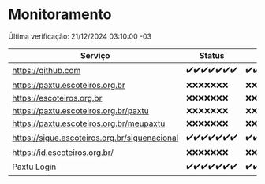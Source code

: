 # Monitoramento

Última verificação: 21/12/2024 03:10:00 -03

|Serviço|Status|Últimas 24h|
|---|---|---|
|https://github.com|<span title="2024-12-14: OK=23">✔️</span><span title="2024-12-15: OK=23">✔️</span><span title="2024-12-16: OK=23">✔️</span><span title="2024-12-17: OK=23">✔️</span><span title="2024-12-18: OK=23">✔️</span><span title="2024-12-19: OK=23">✔️</span><span title="2024-12-20: OK=5">✔️</span>|<span title="20/12/2024 03:12:00 -03 : 200">✔️</span><span title="20/12/2024 04:08:00 -03 : 200">✔️</span><span title="20/12/2024 05:11:00 -03 : 200">✔️</span><span title="20/12/2024 06:08:00 -03 : 200">✔️</span><span title="20/12/2024 07:08:00 -03 : 200">✔️</span><span title="20/12/2024 08:06:00 -03 : 200">✔️</span><span title="20/12/2024 09:15:00 -03 : 200">✔️</span><span title="20/12/2024 10:15:00 -03 : 200">✔️</span><span title="20/12/2024 11:07:00 -03 : 200">✔️</span><span title="20/12/2024 12:08:00 -03 : 200">✔️</span><span title="20/12/2024 13:09:00 -03 : 200">✔️</span><span title="20/12/2024 14:07:00 -03 : 200">✔️</span><span title="20/12/2024 15:11:00 -03 : 200">✔️</span><span title="20/12/2024 16:06:00 -03 : 200">✔️</span><span title="20/12/2024 17:09:00 -03 : 200">✔️</span><span title="20/12/2024 18:06:00 -03 : 200">✔️</span><span title="20/12/2024 19:07:00 -03 : 200">✔️</span><span title="20/12/2024 20:07:00 -03 : 200">✔️</span><span title="20/12/2024 21:39:00 -03 : 200">✔️</span><span title="20/12/2024 23:08:00 -03 : 200">✔️</span><span title="21/12/2024 00:11:00 -03 : 200">✔️</span><span title="21/12/2024 01:09:00 -03 : 200">✔️</span><span title="21/12/2024 02:07:00 -03 : 200">✔️</span><span title="21/12/2024 03:10:00 -03 : 200">✔️</span>|
|https://paxtu.escoteiros.org.br|<span title="2024-12-14: Falhas=23">❌</span><span title="2024-12-15: Falhas=23">❌</span><span title="2024-12-16: Falhas=23">❌</span><span title="2024-12-17: Falhas=23">❌</span><span title="2024-12-18: Falhas=23">❌</span><span title="2024-12-19: Falhas=23">❌</span><span title="2024-12-20: Falhas=5">❌</span>|<span title="20/12/2024 03:12:00 -03 : 403">❌</span><span title="20/12/2024 04:08:00 -03 : 403">❌</span><span title="20/12/2024 05:11:00 -03 : 403">❌</span><span title="20/12/2024 06:08:00 -03 : 403">❌</span><span title="20/12/2024 07:08:00 -03 : 403">❌</span><span title="20/12/2024 08:06:00 -03 : 403">❌</span><span title="20/12/2024 09:15:00 -03 : 403">❌</span><span title="20/12/2024 10:15:00 -03 : 403">❌</span><span title="20/12/2024 11:07:00 -03 : 403">❌</span><span title="20/12/2024 12:08:00 -03 : 403">❌</span><span title="20/12/2024 13:09:00 -03 : 403">❌</span><span title="20/12/2024 14:07:00 -03 : 403">❌</span><span title="20/12/2024 15:11:00 -03 : 403">❌</span><span title="20/12/2024 16:06:00 -03 : 403">❌</span><span title="20/12/2024 17:09:00 -03 : 403">❌</span><span title="20/12/2024 18:06:00 -03 : 403">❌</span><span title="20/12/2024 19:07:00 -03 : 403">❌</span><span title="20/12/2024 20:07:00 -03 : 403">❌</span><span title="20/12/2024 21:39:00 -03 : 403">❌</span><span title="20/12/2024 23:08:00 -03 : 403">❌</span><span title="21/12/2024 00:11:00 -03 : 403">❌</span><span title="21/12/2024 01:09:00 -03 : 403">❌</span><span title="21/12/2024 02:07:00 -03 : 403">❌</span><span title="21/12/2024 03:10:00 -03 : 403">❌</span>|
|https://escoteiros.org.br|<span title="2024-12-14: Falhas=23">❌</span><span title="2024-12-15: Falhas=23">❌</span><span title="2024-12-16: Falhas=23">❌</span><span title="2024-12-17: Falhas=23">❌</span><span title="2024-12-18: Falhas=23">❌</span><span title="2024-12-19: Falhas=23">❌</span><span title="2024-12-20: Falhas=5">❌</span>|<span title="20/12/2024 03:12:00 -03 : 403">❌</span><span title="20/12/2024 04:08:00 -03 : 403">❌</span><span title="20/12/2024 05:11:00 -03 : 403">❌</span><span title="20/12/2024 06:08:00 -03 : 403">❌</span><span title="20/12/2024 07:08:00 -03 : 403">❌</span><span title="20/12/2024 08:06:00 -03 : 403">❌</span><span title="20/12/2024 09:15:00 -03 : 403">❌</span><span title="20/12/2024 10:15:00 -03 : 403">❌</span><span title="20/12/2024 11:07:00 -03 : 403">❌</span><span title="20/12/2024 12:08:00 -03 : 403">❌</span><span title="20/12/2024 13:09:00 -03 : 403">❌</span><span title="20/12/2024 14:07:00 -03 : 403">❌</span><span title="20/12/2024 15:11:00 -03 : 403">❌</span><span title="20/12/2024 16:06:00 -03 : 403">❌</span><span title="20/12/2024 17:09:00 -03 : 403">❌</span><span title="20/12/2024 18:06:00 -03 : 403">❌</span><span title="20/12/2024 19:07:00 -03 : 403">❌</span><span title="20/12/2024 20:07:00 -03 : 403">❌</span><span title="20/12/2024 21:39:00 -03 : 403">❌</span><span title="20/12/2024 23:08:00 -03 : 403">❌</span><span title="21/12/2024 00:11:00 -03 : 403">❌</span><span title="21/12/2024 01:09:00 -03 : 403">❌</span><span title="21/12/2024 02:07:00 -03 : 403">❌</span><span title="21/12/2024 03:10:00 -03 : 403">❌</span>|
|https://paxtu.escoteiros.org.br/paxtu|<span title="2024-12-14: Falhas=23">❌</span><span title="2024-12-15: Falhas=23">❌</span><span title="2024-12-16: Falhas=23">❌</span><span title="2024-12-17: Falhas=23">❌</span><span title="2024-12-18: Falhas=23">❌</span><span title="2024-12-19: Falhas=23">❌</span><span title="2024-12-20: Falhas=5">❌</span>|<span title="20/12/2024 03:12:00 -03 : 403">❌</span><span title="20/12/2024 04:08:00 -03 : 403">❌</span><span title="20/12/2024 05:11:00 -03 : 403">❌</span><span title="20/12/2024 06:08:00 -03 : 403">❌</span><span title="20/12/2024 07:08:00 -03 : 403">❌</span><span title="20/12/2024 08:06:00 -03 : 403">❌</span><span title="20/12/2024 09:15:00 -03 : 403">❌</span><span title="20/12/2024 10:15:00 -03 : 403">❌</span><span title="20/12/2024 11:07:00 -03 : 403">❌</span><span title="20/12/2024 12:08:00 -03 : 403">❌</span><span title="20/12/2024 13:09:00 -03 : 403">❌</span><span title="20/12/2024 14:07:00 -03 : 403">❌</span><span title="20/12/2024 15:11:00 -03 : 403">❌</span><span title="20/12/2024 16:06:00 -03 : 403">❌</span><span title="20/12/2024 17:09:00 -03 : 403">❌</span><span title="20/12/2024 18:06:00 -03 : 403">❌</span><span title="20/12/2024 19:07:00 -03 : 403">❌</span><span title="20/12/2024 20:07:00 -03 : 403">❌</span><span title="20/12/2024 21:39:00 -03 : 403">❌</span><span title="20/12/2024 23:08:00 -03 : 403">❌</span><span title="21/12/2024 00:11:00 -03 : 403">❌</span><span title="21/12/2024 01:09:00 -03 : 403">❌</span><span title="21/12/2024 02:07:00 -03 : 403">❌</span><span title="21/12/2024 03:10:00 -03 : 403">❌</span>|
|https://paxtu.escoteiros.org.br/meupaxtu|<span title="2024-12-14: Falhas=23">❌</span><span title="2024-12-15: Falhas=23">❌</span><span title="2024-12-16: Falhas=23">❌</span><span title="2024-12-17: Falhas=23">❌</span><span title="2024-12-18: Falhas=23">❌</span><span title="2024-12-19: Falhas=23">❌</span><span title="2024-12-20: Falhas=5">❌</span>|<span title="20/12/2024 03:12:00 -03 : 403">❌</span><span title="20/12/2024 04:08:00 -03 : 403">❌</span><span title="20/12/2024 05:11:00 -03 : 403">❌</span><span title="20/12/2024 06:08:00 -03 : 403">❌</span><span title="20/12/2024 07:08:00 -03 : 403">❌</span><span title="20/12/2024 08:06:00 -03 : 403">❌</span><span title="20/12/2024 09:15:00 -03 : 403">❌</span><span title="20/12/2024 10:15:00 -03 : 403">❌</span><span title="20/12/2024 11:07:00 -03 : 403">❌</span><span title="20/12/2024 12:08:00 -03 : 403">❌</span><span title="20/12/2024 13:09:00 -03 : 403">❌</span><span title="20/12/2024 14:07:00 -03 : 403">❌</span><span title="20/12/2024 15:11:00 -03 : 403">❌</span><span title="20/12/2024 16:06:00 -03 : 403">❌</span><span title="20/12/2024 17:09:00 -03 : 403">❌</span><span title="20/12/2024 18:06:00 -03 : 403">❌</span><span title="20/12/2024 19:07:00 -03 : 403">❌</span><span title="20/12/2024 20:07:00 -03 : 403">❌</span><span title="20/12/2024 21:39:00 -03 : 403">❌</span><span title="20/12/2024 23:08:00 -03 : 403">❌</span><span title="21/12/2024 00:11:00 -03 : 403">❌</span><span title="21/12/2024 01:09:00 -03 : 403">❌</span><span title="21/12/2024 02:07:00 -03 : 403">❌</span><span title="21/12/2024 03:10:00 -03 : 403">❌</span>|
|https://sigue.escoteiros.org.br/siguenacional|<span title="2024-12-14: OK=23">✔️</span><span title="2024-12-15: OK=23">✔️</span><span title="2024-12-16: OK=23">✔️</span><span title="2024-12-17: OK=23">✔️</span><span title="2024-12-18: OK=23">✔️</span><span title="2024-12-19: OK=23">✔️</span><span title="2024-12-20: OK=5">✔️</span>|<span title="20/12/2024 03:12:00 -03 : 200">✔️</span><span title="20/12/2024 04:08:00 -03 : 200">✔️</span><span title="20/12/2024 05:11:00 -03 : 200">✔️</span><span title="20/12/2024 06:08:00 -03 : 200">✔️</span><span title="20/12/2024 07:08:00 -03 : 200">✔️</span><span title="20/12/2024 08:06:00 -03 : 200">✔️</span><span title="20/12/2024 09:15:00 -03 : 200">✔️</span><span title="20/12/2024 10:15:00 -03 : 200">✔️</span><span title="20/12/2024 11:07:00 -03 : 200">✔️</span><span title="20/12/2024 12:08:00 -03 : 200">✔️</span><span title="20/12/2024 13:09:00 -03 : 200">✔️</span><span title="20/12/2024 14:07:00 -03 : 200">✔️</span><span title="20/12/2024 15:11:00 -03 : 200">✔️</span><span title="20/12/2024 16:06:00 -03 : 200">✔️</span><span title="20/12/2024 17:09:00 -03 : 200">✔️</span><span title="20/12/2024 18:06:00 -03 : 200">✔️</span><span title="20/12/2024 19:07:00 -03 : 200">✔️</span><span title="20/12/2024 20:07:00 -03 : 200">✔️</span><span title="20/12/2024 21:39:00 -03 : 200">✔️</span><span title="20/12/2024 23:08:00 -03 : 200">✔️</span><span title="21/12/2024 00:11:00 -03 : 200">✔️</span><span title="21/12/2024 01:09:00 -03 : 200">✔️</span><span title="21/12/2024 02:07:00 -03 : 200">✔️</span><span title="21/12/2024 03:10:00 -03 : 200">✔️</span>|
|https://id.escoteiros.org.br/|<span title="2024-12-14: Falhas=23">❌</span><span title="2024-12-15: Falhas=23">❌</span><span title="2024-12-16: Falhas=23">❌</span><span title="2024-12-17: Falhas=23">❌</span><span title="2024-12-18: Falhas=23">❌</span><span title="2024-12-19: Falhas=23">❌</span><span title="2024-12-20: Falhas=5">❌</span>|<span title="20/12/2024 03:12:00 -03 : 403">❌</span><span title="20/12/2024 04:08:00 -03 : 403">❌</span><span title="20/12/2024 05:11:00 -03 : 403">❌</span><span title="20/12/2024 06:08:00 -03 : 403">❌</span><span title="20/12/2024 07:08:00 -03 : 403">❌</span><span title="20/12/2024 08:06:00 -03 : 403">❌</span><span title="20/12/2024 09:15:00 -03 : 403">❌</span><span title="20/12/2024 10:15:00 -03 : 403">❌</span><span title="20/12/2024 11:07:00 -03 : 403">❌</span><span title="20/12/2024 12:08:00 -03 : 403">❌</span><span title="20/12/2024 13:09:00 -03 : 403">❌</span><span title="20/12/2024 14:07:00 -03 : 403">❌</span><span title="20/12/2024 15:11:00 -03 : 403">❌</span><span title="20/12/2024 16:06:00 -03 : 403">❌</span><span title="20/12/2024 17:09:00 -03 : 403">❌</span><span title="20/12/2024 18:06:00 -03 : 403">❌</span><span title="20/12/2024 19:07:00 -03 : 403">❌</span><span title="20/12/2024 20:07:00 -03 : 403">❌</span><span title="20/12/2024 21:39:00 -03 : 403">❌</span><span title="20/12/2024 23:08:00 -03 : 403">❌</span><span title="21/12/2024 00:11:00 -03 : 403">❌</span><span title="21/12/2024 01:09:00 -03 : 403">❌</span><span title="21/12/2024 02:07:00 -03 : 403">❌</span><span title="21/12/2024 03:10:00 -03 : 403">❌</span>|
|Paxtu Login|<span title="2024-12-14: OK=23">✔️</span><span title="2024-12-15: OK=23">✔️</span><span title="2024-12-16: OK=23">✔️</span><span title="2024-12-17: OK=23">✔️</span><span title="2024-12-18: OK=23">✔️</span><span title="2024-12-19: OK=23">✔️</span><span title="2024-12-20: OK=5">✔️</span>|<span title="20/12/2024 03:12:00 -03 : 200">✔️</span><span title="20/12/2024 04:08:00 -03 : 200">✔️</span><span title="20/12/2024 05:11:00 -03 : 200">✔️</span><span title="20/12/2024 06:08:00 -03 : 200">✔️</span><span title="20/12/2024 07:08:00 -03 : 200">✔️</span><span title="20/12/2024 08:06:00 -03 : 200">✔️</span><span title="20/12/2024 09:15:00 -03 : 200">✔️</span><span title="20/12/2024 10:15:00 -03 : 200">✔️</span><span title="20/12/2024 11:07:00 -03 : 200">✔️</span><span title="20/12/2024 12:08:00 -03 : 200">✔️</span><span title="20/12/2024 13:09:00 -03 : 200">✔️</span><span title="20/12/2024 14:07:00 -03 : 200">✔️</span><span title="20/12/2024 15:11:00 -03 : 200">✔️</span><span title="20/12/2024 16:06:00 -03 : 200">✔️</span><span title="20/12/2024 17:09:00 -03 : 200">✔️</span><span title="20/12/2024 18:06:00 -03 : 200">✔️</span><span title="20/12/2024 19:07:00 -03 : 200">✔️</span><span title="20/12/2024 20:07:00 -03 : 200">✔️</span><span title="20/12/2024 21:39:00 -03 : 200">✔️</span><span title="20/12/2024 23:08:00 -03 : 200">✔️</span><span title="21/12/2024 00:11:00 -03 : 200">✔️</span><span title="21/12/2024 01:09:00 -03 : 200">✔️</span><span title="21/12/2024 02:07:00 -03 : 200">✔️</span><span title="21/12/2024 03:10:00 -03 : 200">✔️</span>|
